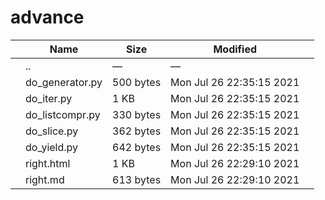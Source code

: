 advance
=======

<table><thead><tr class="header"><th></th><th>Name</th><th>Size</th><th>Modified</th><th></th></tr></thead><tbody><tr class="odd"><td></td><td><span class="goup">..</span></td><td>—</td><td>—</td><td></td></tr><tr class="even"><td></td><td><span class="name">do_generator.py</span></td><td>500 bytes</td><td>Mon Jul 26 22:35:15 2021</td><td></td></tr><tr class="odd"><td></td><td><span class="name">do_iter.py</span></td><td>1 KB</td><td>Mon Jul 26 22:35:15 2021</td><td></td></tr><tr class="even"><td></td><td><span class="name">do_listcompr.py</span></td><td>330 bytes</td><td>Mon Jul 26 22:35:15 2021</td><td></td></tr><tr class="odd"><td></td><td><span class="name">do_slice.py</span></td><td>362 bytes</td><td>Mon Jul 26 22:35:15 2021</td><td></td></tr><tr class="even"><td></td><td><span class="name">do_yield.py</span></td><td>642 bytes</td><td>Mon Jul 26 22:35:15 2021</td><td></td></tr><tr class="odd"><td></td><td><span class="name">right.html</span></td><td>1 KB</td><td>Mon Jul 26 22:29:10 2021</td><td></td></tr><tr class="even"><td></td><td><span class="name">right.md</span></td><td>613 bytes</td><td>Mon Jul 26 22:29:10 2021</td><td></td></tr></tbody></table>
